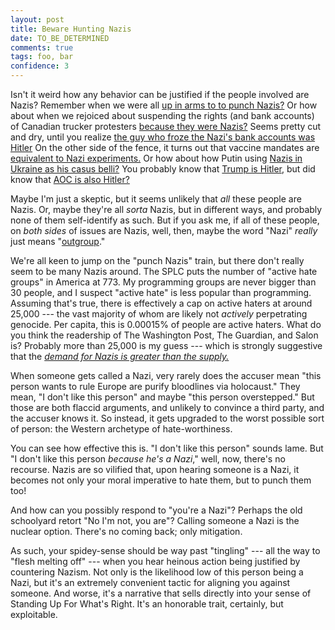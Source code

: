 ```yaml
---
layout: post
title: Beware Hunting Nazis
date: TO_BE_DETERMINED
comments: true
tags: foo, bar
confidence: 3
---
```


Isn't it weird how any behavior can be justified if the people involved are
Nazis? Remember when we were all [up in arms to to punch
Nazis?](https://theestablishment.co/why-punching-nazis-is-not-only-ethical-but-imperative-db47a167c2fb/index.html)
Or how about when we rejoiced about suspending the rights (and bank accounts) of
Canadian trucker protesters [because they were
Nazis?](https://www.theguardian.com/world/2022/feb/08/canada-ottawa-trucker-protest-extremist-qanon-neo-nazi)
Seems pretty cut and dry, until you realize [the guy who froze the Nazi's bank
accounts was
Hitler](https://www.reuters.com/world/elon-musk-tweets-then-deletes-meme-comparing-trudeau-hitler-2022-02-17/)
On the other side of the fence, it turns out that vaccine mandates are
[equivalent to Nazi
experiments.](https://www.theguardian.com/media/2022/jan/22/tucker-carlson-compares-us-vaccine-mandates-nazi-medical-experiments)
Or how about how Putin using [Nazis in Ukraine as his casus
belli?](https://www.washingtonpost.com/world/2022/05/09/russia-victory-day-putin-speech-ukraine/)
You probably know that [Trump is
Hitler](https://www.salon.com/2019/06/29/this-is-the-week-it-became-accurate-to-compare-trump-to-hitler/),
but did know that [AOC is also
Hitler?](https://www.washingtonpost.com/arts-entertainment/2019/01/23/ben-stein-compares-alexandria-ocasio-cortez-dictators-such-hitler-stalin/)

Maybe I'm just a skeptic, but it seems unlikely that *all* these people are
Nazis. Or, maybe they're all *sorta* Nazis, but in different ways, and probably
none of them self-identify as such. But if you ask me, if all of these people,
on *both sides* of issues are Nazis, well, then, maybe the word "Nazi" *really*
just means
"[outgroup](https://slatestarcodex.com/2014/09/30/i-can-tolerate-anything-except-the-outgroup/)."

We're all keen to jump on the "punch Nazis" train, but there don't really seem
to be many Nazis around. The SPLC puts the number of "active hate groups" in
America at 773. My programming groups are never bigger than 30 people, and I
suspect "active hate" is less popular than programming. Assuming that's true,
there is effectively a cap on active haters at around 25,000 --- the vast
majority of whom are likely not *actively* perpetrating genocide. Per capita,
this is 0.00015% of people are active haters. What do you think the readership
of The Washington Post, The Guardian, and Salon is? Probably more than 25,000 is
my guess --- which is strongly suggestive that the [*demand for Nazis is greater
than the
supply.*](https://twitter.com/edlatimore/status/1098960480159391744?lang=en)

When someone gets called a Nazi, very rarely does the accuser mean "this person
wants to rule Europe are purify bloodlines via holocaust." They mean, "I don't
like this person" and maybe "this person overstepped." But those are both
flaccid arguments, and unlikely to convince a third party, and the accuser knows
it. So instead, it gets upgraded to the worst possible sort of person: the
Western archetype of hate-worthiness.

You can see how effective this is. "I don't like this person" sounds lame. But
"I don't like this person *because he's a Nazi*," well, now, there's no
recourse. Nazis are so vilified that, upon hearing someone is a Nazi, it becomes
not only your moral imperative to hate them, but to punch them too!

And how can you possibly respond to "you're a Nazi"? Perhaps the old schoolyard
retort "No I'm not, you are"? Calling someone a Nazi is the nuclear option.
There's no coming back; only mitigation.

As such, your spidey-sense should be way past "tingling" --- all the way to
"flesh melting off" --- when you hear heinous action being justified by
countering Nazism. Not only is the likelihood low of this person being a Nazi,
but it's an extremely convenient tactic for aligning you against someone. And
worse, it's a narrative that sells directly into your sense of Standing Up For
What's Right. It's an honorable trait, certainly, but exploitable.

